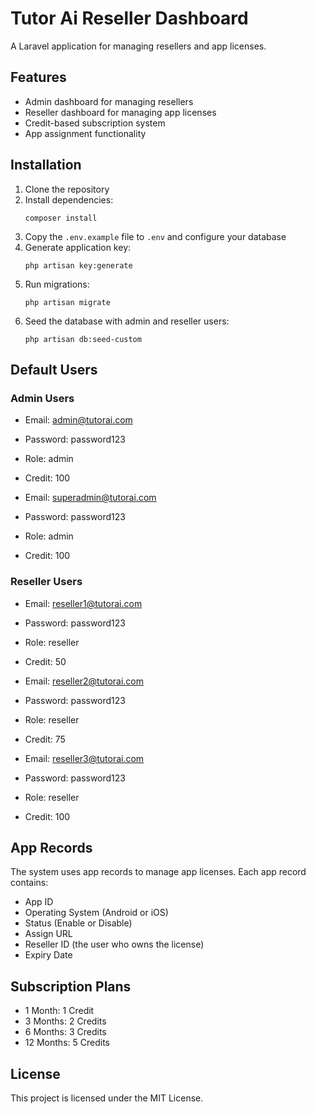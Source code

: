 # Tutor Ai Reseller Dashboard

A Laravel application for managing resellers and app licenses.

## Features

-   Admin dashboard for managing resellers
-   Reseller dashboard for managing app licenses
-   Credit-based subscription system
-   App assignment functionality

## Installation

1. Clone the repository
2. Install dependencies:
    ```
    composer install
    ```
3. Copy the `.env.example` file to `.env` and configure your database
4. Generate application key:
    ```
    php artisan key:generate
    ```
5. Run migrations:
    ```
    php artisan migrate
    ```
6. Seed the database with admin and reseller users:
    ```
    php artisan db:seed-custom
    ```

## Default Users

### Admin Users

-   Email: admin@tutorai.com
-   Password: password123
-   Role: admin
-   Credit: 100

-   Email: superadmin@tutorai.com
-   Password: password123
-   Role: admin
-   Credit: 100

### Reseller Users

-   Email: reseller1@tutorai.com
-   Password: password123
-   Role: reseller
-   Credit: 50

-   Email: reseller2@tutorai.com
-   Password: password123
-   Role: reseller
-   Credit: 75

-   Email: reseller3@tutorai.com
-   Password: password123
-   Role: reseller
-   Credit: 100

## App Records

The system uses app records to manage app licenses. Each app record contains:

-   App ID
-   Operating System (Android or iOS)
-   Status (Enable or Disable)
-   Assign URL
-   Reseller ID (the user who owns the license)
-   Expiry Date

## Subscription Plans

-   1 Month: 1 Credit
-   3 Months: 2 Credits
-   6 Months: 3 Credits
-   12 Months: 5 Credits

## License

This project is licensed under the MIT License.
